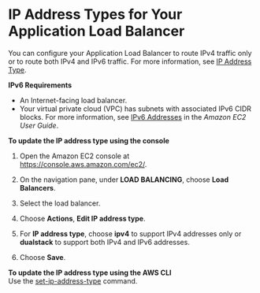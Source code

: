 # IP Address Types for Your Application Load Balancer<a name="load-balancer-ip-address-type"></a>

You can configure your Application Load Balancer to route IPv4 traffic only or to route both IPv4 and IPv6 traffic\. For more information, see [IP Address Type](application-load-balancers.md#ip-address-type)\.

**IPv6 Requirements**
+ An Internet\-facing load balancer\.
+ Your virtual private cloud \(VPC\) has subnets with associated IPv6 CIDR blocks\. For more information, see [IPv6 Addresses](https://docs.aws.amazon.com/AWSEC2/latest/UserGuide/using-instance-addressing.html#ipv6-addressing) in the *Amazon EC2 User Guide*\.

**To update the IP address type using the console**

1. Open the Amazon EC2 console at [https://console\.aws\.amazon\.com/ec2/](https://console.aws.amazon.com/ec2/)\.

1. On the navigation pane, under **LOAD BALANCING**, choose **Load Balancers**\.

1. Select the load balancer\.

1. Choose **Actions**, **Edit IP address type**\.

1. For **IP address type**, choose **ipv4** to support IPv4 addresses only or **dualstack** to support both IPv4 and IPv6 addresses\.

1. Choose **Save**\.

**To update the IP address type using the AWS CLI**  
Use the [set\-ip\-address\-type](https://docs.aws.amazon.com/cli/latest/reference/elbv2/set-ip-address-type.html) command\.
